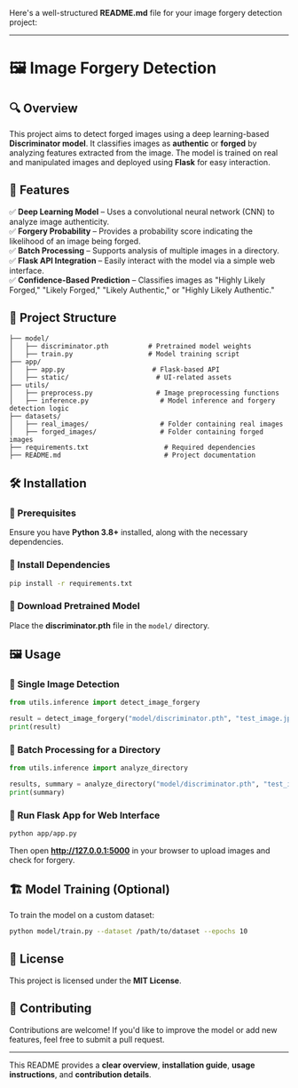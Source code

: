 Here's a well-structured **README.md** file for your image forgery detection project:  

---

# 🖼️ Image Forgery Detection  

## 🔍 Overview  
This project aims to detect forged images using a deep learning-based **Discriminator model**. It classifies images as **authentic** or **forged** by analyzing features extracted from the image. The model is trained on real and manipulated images and deployed using **Flask** for easy interaction.  

## 🚀 Features  
✅ **Deep Learning Model** – Uses a convolutional neural network (CNN) to analyze image authenticity.  
✅ **Forgery Probability** – Provides a probability score indicating the likelihood of an image being forged.  
✅ **Batch Processing** – Supports analysis of multiple images in a directory.  
✅ **Flask API Integration** – Easily interact with the model via a simple web interface.  
✅ **Confidence-Based Prediction** – Classifies images as "Highly Likely Forged," "Likely Forged," "Likely Authentic," or "Highly Likely Authentic."  

## 📁 Project Structure  
```
├── model/
│   ├── discriminator.pth          # Pretrained model weights
│   ├── train.py                   # Model training script
├── app/
│   ├── app.py                      # Flask-based API
│   ├── static/                      # UI-related assets
├── utils/
│   ├── preprocess.py                # Image preprocessing functions
│   ├── inference.py                  # Model inference and forgery detection logic
├── datasets/
│   ├── real_images/                  # Folder containing real images
│   ├── forged_images/                # Folder containing forged images
├── requirements.txt                   # Required dependencies
├── README.md                          # Project documentation
```

## 🛠️ Installation  

### 🔹 Prerequisites  
Ensure you have **Python 3.8+** installed, along with the necessary dependencies.  

### 🔹 Install Dependencies  
```bash
pip install -r requirements.txt
```

### 🔹 Download Pretrained Model  
Place the **discriminator.pth** file in the `model/` directory.  

## 🖼️ Usage  

### 🔹 Single Image Detection  
```python
from utils.inference import detect_image_forgery

result = detect_image_forgery("model/discriminator.pth", "test_image.jpg")
print(result)
```

### 🔹 Batch Processing for a Directory  
```python
from utils.inference import analyze_directory

results, summary = analyze_directory("model/discriminator.pth", "test_images/")
print(summary)
```

### 🔹 Run Flask App for Web Interface  
```bash
python app/app.py
```
Then open **http://127.0.0.1:5000** in your browser to upload images and check for forgery.  

## 🏗️ Model Training (Optional)  
To train the model on a custom dataset:  
```bash
python model/train.py --dataset /path/to/dataset --epochs 10
```

## 📜 License  
This project is licensed under the **MIT License**.  

## 🤝 Contributing  
Contributions are welcome! If you'd like to improve the model or add new features, feel free to submit a pull request.  

---

This README provides a **clear overview**, **installation guide**, **usage instructions**, and **contribution details**. 
